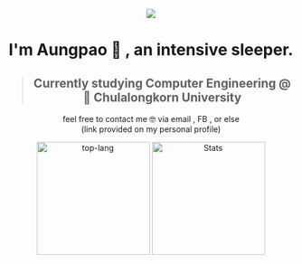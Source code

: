 <p align="center">
  <img align="center" src='https://i.giphy.com/media/v1.Y2lkPTc5MGI3NjExM2o0ejFidGNlZm5ncmtoOGU5YzQweHVpOWN1bHEzZzk0aDRvcGc2ZCZlcD12MV9pbnRlcm5hbF9naWZfYnlfaWQmY3Q9Zw/RMwgs5kZqkRyhF24KK/giphy.gif'/>
</p>


<h1 align="center">I'm Aungpao 🤙 , an intensive sleeper.</h1>

<blockquote>
  <h2 align="center">Currently studying Computer Engineering @ 🏫 Chulalongkorn University</h2>
</blockquote>

<p align="center">
feel free to contact me 🤓 via email , FB , or else </br>
(link provided on my personal profile)</br>
</p>

<div flex align="center">
<img alt='top-lang' height=200 src='https://github-readme-stats.vercel.app/api/top-langs/?username=ChanatpakornS&show_icons=true&card_width=300&langs_count=100&layout=compact&hide=css,jupyter%20notebook,&hide_progress=false&theme=tokyonight' />
<img alt='Stats' height=200 src='https://github-readme-stats.vercel.app/api/?username=ChanatpakornS&show_icons=true&langs_count=10&width=500&layout=compact&hide_progress=false&theme=tokyonight'>
</div>



